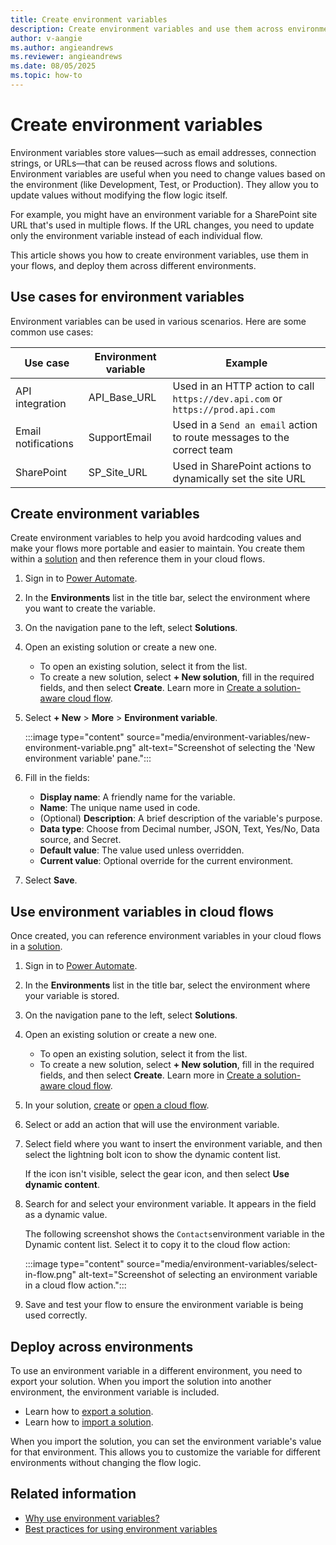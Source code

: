 ```yaml
---
title: Create environment variables
description: Create environment variables and use them across environments.
author: v-aangie
ms.author: angieandrews
ms.reviewer: angieandrews
ms.date: 08/05/2025
ms.topic: how-to
---
```


# Create environment variables

Environment variables store values&mdash;such as email addresses, connection strings, or URLs&mdash;that can be reused across flows and solutions. Environment variables are useful when you need to change values based on the environment (like Development, Test, or Production). They allow you to update values without modifying the flow logic itself.

For example, you might have an environment variable for a SharePoint site URL that's used in multiple flows. If the URL changes, you need to update only the environment variable instead of each individual flow.

This article shows you how to create environment variables, use them in your flows, and deploy them across different environments.

## Use cases for environment variables

Environment variables can be used in various scenarios. Here are some common use cases:

| **Use case**        | **Environment variable** | **Example**   |
|---------------------|--------------------------|---------------|
| API integration     | API_Base_URL             | Used in an HTTP action to call `https://dev.api.com` or `https://prod.api.com` |
| Email notifications | SupportEmail             | Used in a `Send an email` action to route messages to the correct team    |
| SharePoint          | SP_Site_URL              | Used in SharePoint actions to dynamically set the site URL                |

## Create environment variables

Create environment variables to help you avoid hardcoding values and make your flows more portable and easier to maintain. You create them within a [solution](overview-solution-flows.md) and then reference them in your cloud flows.

1. Sign in to [Power Automate](https://make.powerautomate.com).
1. In the **Environments** list in the title bar, select the environment where you want to create the variable.
1. On the navigation pane to the left, select **Solutions**.
1. Open an existing solution or create a new one.

    - To open an existing solution, select it from the list.
    - To create a new solution, select **+ New solution**, fill in the required fields, and then select **Create**. Learn more in [Create a solution-aware cloud flow](create-flow-solution.md#create-a-solution-aware-cloud-flow).

1. Select **+ New** > **More** > **Environment variable**.

    :::image type="content" source="media/environment-variables/new-environment-variable.png" alt-text="Screenshot of selecting the 'New environment variable' pane.":::

1. Fill in the fields:

    - **Display name**: A friendly name for the variable.
    - **Name**: The unique name used in code.
    - (Optional) **Description**: A brief description of the variable's purpose.
    - **Data type**: Choose from Decimal number, JSON, Text, Yes/No, Data source, and Secret.
    - **Default value**: The value used unless overridden.
    - **Current value**: Optional override for the current environment.

1. Select **Save**.

## Use environment variables in cloud flows

Once created, you can reference environment variables in your cloud flows in a [solution](overview-solution-flows.md).

1. Sign in to [Power Automate](https://make.powerautomate.com).
1. In the **Environments** list in the title bar, select the environment where your variable is stored.
1. On the navigation pane to the left, select **Solutions**.
1. Open an existing solution or create a new one.
    - To open an existing solution, select it from the list.
    - To create a new solution, select **+ New solution**, fill in the required fields, and then select **Create**. Learn more in [Create a solution-aware cloud flow](create-flow-solution.md#create-a-solution-aware-cloud-flow).
1. In your solution, [create](create-flow-solution.md#create-a-solution-aware-cloud-flow) or [open a cloud flow](create-flow-solution.md#add-an-existing-cloud-flow-into-a-solution).
1. Select or add an action that will use the environment variable.
1. Select field where you want to insert the environment variable, and then select the lightning bolt icon to show the dynamic content list.

    If the icon isn't visible, select the gear icon, and then select **Use dynamic content**.

1. Search for and select your environment variable. It appears in the field as a dynamic value.

    The following screenshot shows the `Contacts`environment variable in the Dynamic content list. Select it to copy it to the cloud flow action:

    :::image type="content" source="media/environment-variables/select-in-flow.png" alt-text="Screenshot of selecting an environment variable in a cloud flow action.":::

1. Save and test your flow to ensure the environment variable is being used correctly.

## Deploy across environments

To use an environment variable in a different environment, you need to export your solution. When you import the solution into another environment, the environment variable is included.

- Learn how to [export a solution](export-flow-solution.md).
- Learn how to [import a solution](import-flow-solution.md).

When you import the solution, you can set the environment variable's value for that environment. This allows you to customize the variable for different environments without changing the flow logic.

## Related information

- [Why use environment variables?](guidance/coding-guidelines/use-environment-variables.md#why-use-environment-variables)
- [Best practices for using environment variables](guidance/coding-guidelines/use-environment-variables.md#best-practices-for-using-environment-variables)

